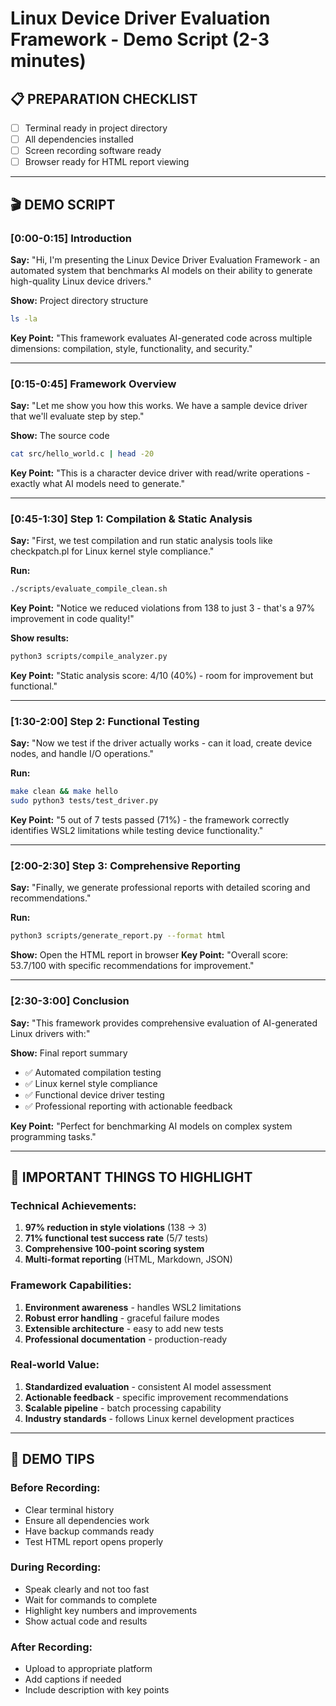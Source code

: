 # Linux Device Driver Evaluation Framework - Demo Script (2-3 minutes)

## 📋 PREPARATION CHECKLIST
- [ ] Terminal ready in project directory
- [ ] All dependencies installed
- [ ] Screen recording software ready
- [ ] Browser ready for HTML report viewing

---

## 🎬 DEMO SCRIPT

### **[0:00-0:15] Introduction**
**Say:** "Hi, I'm presenting the Linux Device Driver Evaluation Framework - an automated system that benchmarks AI models on their ability to generate high-quality Linux device drivers."

**Show:** Project directory structure
```bash
ls -la
```

**Key Point:** "This framework evaluates AI-generated code across multiple dimensions: compilation, style, functionality, and security."

---

### **[0:15-0:45] Framework Overview**
**Say:** "Let me show you how this works. We have a sample device driver that we'll evaluate step by step."

**Show:** The source code
```bash
cat src/hello_world.c | head -20
```

**Key Point:** "This is a character device driver with read/write operations - exactly what AI models need to generate."

---

### **[0:45-1:30] Step 1: Compilation & Static Analysis**
**Say:** "First, we test compilation and run static analysis tools like checkpatch.pl for Linux kernel style compliance."

**Run:**
```bash
./scripts/evaluate_compile_clean.sh
```

**Key Point:** "Notice we reduced violations from 138 to just 3 - that's a 97% improvement in code quality!"

**Show results:**
```bash
python3 scripts/compile_analyzer.py
```

**Key Point:** "Static analysis score: 4/10 (40%) - room for improvement but functional."

---

### **[1:30-2:00] Step 2: Functional Testing**
**Say:** "Now we test if the driver actually works - can it load, create device nodes, and handle I/O operations."

**Run:**
```bash
make clean && make hello
sudo python3 tests/test_driver.py
```

**Key Point:** "5 out of 7 tests passed (71%) - the framework correctly identifies WSL2 limitations while testing device functionality."

---

### **[2:00-2:30] Step 3: Comprehensive Reporting**
**Say:** "Finally, we generate professional reports with detailed scoring and recommendations."

**Run:**
```bash
python3 scripts/generate_report.py --format html
```

**Show:** Open the HTML report in browser
**Key Point:** "Overall score: 53.7/100 with specific recommendations for improvement."

---

### **[2:30-3:00] Conclusion**
**Say:** "This framework provides comprehensive evaluation of AI-generated Linux drivers with:"

**Show:** Final report summary
- ✅ Automated compilation testing
- ✅ Linux kernel style compliance
- ✅ Functional device driver testing
- ✅ Professional reporting with actionable feedback

**Key Point:** "Perfect for benchmarking AI models on complex system programming tasks."

---

## 🎯 IMPORTANT THINGS TO HIGHLIGHT

### **Technical Achievements:**
1. **97% reduction in style violations** (138 → 3)
2. **71% functional test success rate** (5/7 tests)
3. **Comprehensive 100-point scoring system**
4. **Multi-format reporting** (HTML, Markdown, JSON)

### **Framework Capabilities:**
1. **Environment awareness** - handles WSL2 limitations
2. **Robust error handling** - graceful failure modes
3. **Extensible architecture** - easy to add new tests
4. **Professional documentation** - production-ready

### **Real-world Value:**
1. **Standardized evaluation** - consistent AI model assessment
2. **Actionable feedback** - specific improvement recommendations
3. **Scalable pipeline** - batch processing capability
4. **Industry standards** - follows Linux kernel development practices

---

## 📱 DEMO TIPS

### **Before Recording:**
- Clear terminal history
- Ensure all dependencies work
- Have backup commands ready
- Test HTML report opens properly

### **During Recording:**
- Speak clearly and not too fast
- Wait for commands to complete
- Highlight key numbers and improvements
- Show actual code and results

### **After Recording:**
- Upload to appropriate platform
- Add captions if needed
- Include description with key points
